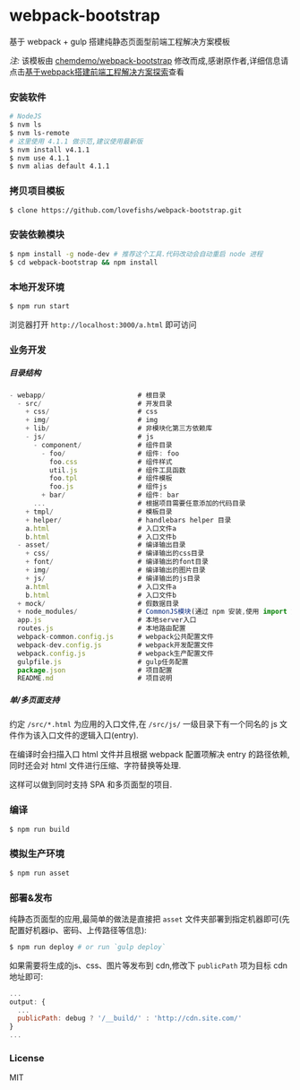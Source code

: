 # webpack-bootstrap

基于 webpack + gulp 搭建纯静态页面型前端工程解决方案模板

*注:* 该模板由 [chemdemo/webpack-bootstrap](https://github.com/chemdemo/webpack-bootstrap) 修改而成,感谢原作者,详细信息请点击[基于webpack搭建前端工程解决方案探索](https://github.com/chemdemo/chemdemo.github.io/issues/10)查看

### 安装软件
  
```bash
# NodeJS
$ nvm ls
$ nvm ls-remote
# 这里使用 4.1.1 做示范,建议使用最新版
$ nvm install v4.1.1
$ nvm use 4.1.1
$ nvm alias default 4.1.1
```

### 拷贝项目模板

```bash
$ clone https://github.com/lovefishs/webpack-bootstrap.git
```

### 安装依赖模块

```bash
$ npm install -g node-dev # 推荐这个工具.代码改动会自动重启 node 进程
$ cd webpack-bootstrap && npm install
```

### 本地开发环境

```bash
$ npm run start
```

浏览器打开 `http://localhost:3000/a.html` 即可访问

### 业务开发

##### 目录结构

```javascript
- webapp/                       # 根目录
  - src/                        # 开发目录
    + css/                      # css
    + img/                      # img
    + lib/                      # 非模块化第三方依赖库
    - js/                       # js
      - component/              # 组件目录
        - foo/                  # 组件: foo
          foo.css               # 组件样式
          util.js               # 组件工具函数
          foo.tpl               # 组件模板
          foo.js                # 组件js
        + bar/                  # 组件: bar
      ...                       # 根据项目需要任意添加的代码目录
    + tmpl/                     # 模板目录
    + helper/                   # handlebars helper 目录
    a.html                      # 入口文件a
    b.html                      # 入口文件b
  - asset/                      # 编译输出目录
    + css/                      # 编译输出的css目录
    + font/                     # 编译输出的font目录
    + img/                      # 编译输出的图片目录
    + js/                       # 编译输出的js目录
    a.html                      # 入口文件a
    b.html                      # 入口文件b
  + mock/                       # 假数据目录
  + node_modules/               # CommonJS模块(通过 npm 安装,使用 import 方式引用)
  app.js                        # 本地server入口
  routes.js                     # 本地路由配置
  webpack-common.config.js      # webpack公共配置文件
  webpack-dev.config.js         # webpack开发配置文件
  webpack.config.js             # webpack生产配置文件
  gulpfile.js                   # gulp任务配置
  package.json                  # 项目配置
  README.md                     # 项目说明
```

##### 单/多页面支持

约定 `/src/*.html` 为应用的入口文件,在 `/src/js/` 一级目录下有一个同名的 js 文件作为该入口文件的逻辑入口(entry).

在编译时会扫描入口 html 文件并且根据 webpack 配置项解决 entry 的路径依赖,同时还会对 html 文件进行压缩、字符替换等处理.

这样可以做到同时支持 SPA 和多页面型的项目.

### 编译

```bash
$ npm run build
```

### 模拟生产环境

```bash
$ npm run asset
```

### 部署&发布

纯静态页面型的应用,最简单的做法是直接把 `asset` 文件夹部署到指定机器即可(先配置好机器ip、密码、上传路径等信息):

```bash
$ npm run deploy # or run `gulp deploy`
```

如果需要将生成的js、css、图片等发布到 cdn,修改下 `publicPath` 项为目标 cdn 地址即可:

```javascript
...
output: {
  ...
  publicPath: debug ? '/__build/' : 'http://cdn.site.com/'
}
...
```

### License

MIT
